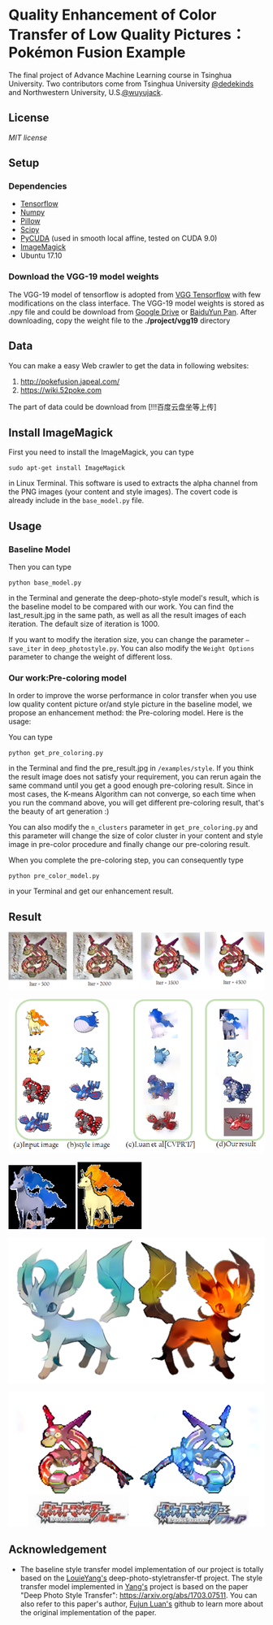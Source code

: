 # Quality Enhancement of Color Transfer of Low Quality Pictures：Pokémon Fusion Example

The final project of Advance Machine Learning course in Tsinghua University. Two contributors come from Tsinghua University
[@dedekinds](https://github.com/dedekinds) and Northwestern University, U.S.[@wuyujack](https://github.com/wuyujack). 

## License
*MIT license*

## Setup
### Dependencies
* [Tensorflow](https://www.tensorflow.org/)
* [Numpy](www.numpy.org/)
* [Pillow](https://pypi.python.org/pypi/Pillow/)
* [Scipy](https://www.scipy.org/)
* [PyCUDA](https://pypi.python.org/pypi/pycuda) (used in smooth local affine, tested on CUDA 9.0)
* [ImageMagick](http://www.imagemagick.org/script/index.php)
* Ubuntu 17.10
### Download the VGG-19 model weights
The VGG-19 model of tensorflow is adopted from [VGG Tensorflow](https://github.com/machrisaa/tensorflow-vgg) with few modifications on the class interface. The VGG-19 model weights is stored as .npy file and could be download from [Google Drive](https://drive.google.com/file/d/0BxvKyd83BJjYY01PYi1XQjB5R0E/view?usp=sharing) or [BaiduYun Pan](https://pan.baidu.com/s/1o9weflK). After downloading, copy the weight file to the **./project/vgg19** directory


## Data
You can make a easy Web crawler to get the data in following websites: 
1. http://pokefusion.japeal.com/
2. https://wiki.52poke.com

The part of data could be download from [!!!百度云盘坐等上传]

## Install ImageMagick
First you need to install the ImageMagick, you can type 
```
sudo apt-get install ImageMagick
```
in Linux Terminal. This software is used to extracts the alpha channel from the PNG images (your content and style images). The covert code is already include in the `base_model.py` file.

## Usage
### Baseline Model 
Then you can type
```
python base_model.py
```

in the Terminal and generate the deep-photo-style model's result, which is the baseline model to be compared with our work. You can find the last_result.jpg in the same path, as well as all the result images of each iteration. The default size of iteration is 1000.


If you want to modify the iteration size, you can change the parameter `—save_iter` in `deep_photostyle.py`. You can also modify the `Weight Options` parameter to change the weight of different loss.

### Our work:Pre-coloring model
In order to improve the worse performance in color transfer when you use low quality content picture or/and style picture in the baseline model, we propose an enhancement method: the Pre-coloring model. Here is the usage:

You can type 
```
python get_pre_coloring.py
```
in the Terminal and find the pre_result.jpg in `/examples/style`. If you think the result image does not satisfy your requirement, you can rerun again the same command until you get a good enough pre-coloring result. Since in most cases, the K-means Algorithm can not converge, so each time when you run the command above, you will get different pre-coloring result, that's the beauty of art generation :)

You can also modify the `n_clusters` parameter in `get_pre_coloring.py` and this parameter will change the size of color cluster in your content and style image in pre-color procedure and finally change our pre-coloring result.

When you complete the pre-coloring step, you can consequently type 
```
python pre_color_model.py
```
in your Terminal and get our enhancement result.

## Result
![image](https://github.com/dedekinds/havefun/blob/master/image/tkl.png)

![image](https://github.com/dedekinds/havefun/blob/master/image/db.png)

![image](https://github.com/dedekinds/havefun/blob/master/image/lymgif.gif)
![image](https://github.com/dedekinds/havefun/blob/master/image/rapidash.gif)

![image](https://github.com/dedekinds/havefun/blob/master/image/yb.png)

![image](https://github.com/dedekinds/havefun/blob/master/image/tkllogo.png)
## Acknowledgement

* The baseline style transfer model implementation of our project is totally based on the [LouieYang's](https://github.com/LouieYang/deep-photo-styletransfer-tf) deep-photo-styletransfer-tf project. The style transfer 
model implemented in [Yang's](https://github.com/LouieYang/deep-photo-styletransfer-tf) project is based on the paper "Deep Photo Style Transfer": https://arxiv.org/abs/1703.07511. You can also refer to this paper's author, [Fujun Luan's](https://github.com/luanfujun/deep-photo-styletransfer) github to learn more about the original implementation of the paper.


